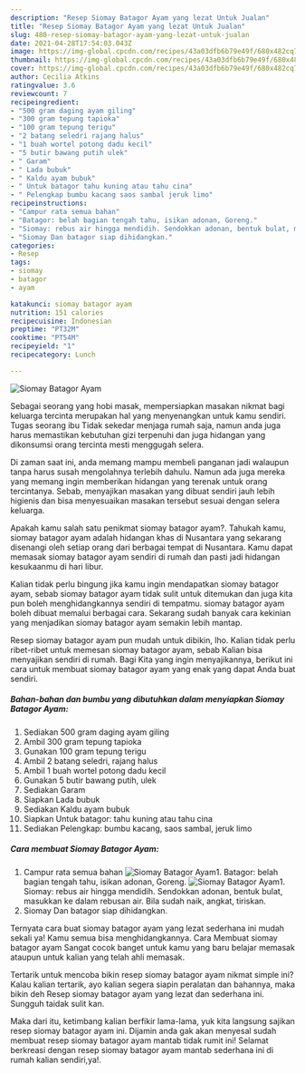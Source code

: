 ```yaml
---
description: "Resep Siomay Batagor Ayam yang lezat Untuk Jualan"
title: "Resep Siomay Batagor Ayam yang lezat Untuk Jualan"
slug: 480-resep-siomay-batagor-ayam-yang-lezat-untuk-jualan
date: 2021-04-28T17:54:03.043Z
image: https://img-global.cpcdn.com/recipes/43a03dfb6b79e49f/680x482cq70/siomay-batagor-ayam-foto-resep-utama.jpg
thumbnail: https://img-global.cpcdn.com/recipes/43a03dfb6b79e49f/680x482cq70/siomay-batagor-ayam-foto-resep-utama.jpg
cover: https://img-global.cpcdn.com/recipes/43a03dfb6b79e49f/680x482cq70/siomay-batagor-ayam-foto-resep-utama.jpg
author: Cecilia Atkins
ratingvalue: 3.6
reviewcount: 7
recipeingredient:
- "500 gram daging ayam giling"
- "300 gram tepung tapioka"
- "100 gram tepung terigu"
- "2 batang seledri rajang halus"
- "1 buah wortel potong dadu kecil"
- "5 butir bawang putih ulek"
- " Garam"
- " Lada bubuk"
- " Kaldu ayam bubuk"
- " Untuk batagor tahu kuning atau tahu cina"
- " Pelengkap bumbu kacang saos sambal jeruk limo"
recipeinstructions:
- "Campur rata semua bahan"
- "Batagor: belah bagian tengah tahu, isikan adonan, Goreng."
- "Siomay: rebus air hingga mendidih. Sendokkan adonan, bentuk bulat, masukkan ke dalam rebusan air. Bila sudah naik, angkat, tiriskan."
- "Siomay Dan batagor siap dihidangkan."
categories:
- Resep
tags:
- siomay
- batagor
- ayam

katakunci: siomay batagor ayam 
nutrition: 151 calories
recipecuisine: Indonesian
preptime: "PT32M"
cooktime: "PT54M"
recipeyield: "1"
recipecategory: Lunch

---
```



![Siomay Batagor Ayam](https://img-global.cpcdn.com/recipes/43a03dfb6b79e49f/680x482cq70/siomay-batagor-ayam-foto-resep-utama.jpg)

Sebagai seorang yang hobi masak, mempersiapkan masakan nikmat bagi keluarga tercinta merupakan hal yang menyenangkan untuk kamu sendiri. Tugas seorang ibu Tidak sekedar menjaga rumah saja, namun anda juga harus memastikan kebutuhan gizi terpenuhi dan juga hidangan yang dikonsumsi orang tercinta mesti menggugah selera.

Di zaman  saat ini, anda memang mampu membeli panganan jadi walaupun tanpa harus susah mengolahnya terlebih dahulu. Namun ada juga mereka yang memang ingin memberikan hidangan yang terenak untuk orang tercintanya. Sebab, menyajikan masakan yang dibuat sendiri jauh lebih higienis dan bisa menyesuaikan masakan tersebut sesuai dengan selera keluarga. 



Apakah kamu salah satu penikmat siomay batagor ayam?. Tahukah kamu, siomay batagor ayam adalah hidangan khas di Nusantara yang sekarang disenangi oleh setiap orang dari berbagai tempat di Nusantara. Kamu dapat memasak siomay batagor ayam sendiri di rumah dan pasti jadi hidangan kesukaanmu di hari libur.

Kalian tidak perlu bingung jika kamu ingin mendapatkan siomay batagor ayam, sebab siomay batagor ayam tidak sulit untuk ditemukan dan juga kita pun boleh menghidangkannya sendiri di tempatmu. siomay batagor ayam boleh dibuat memalui berbagai cara. Sekarang sudah banyak cara kekinian yang menjadikan siomay batagor ayam semakin lebih mantap.

Resep siomay batagor ayam pun mudah untuk dibikin, lho. Kalian tidak perlu ribet-ribet untuk memesan siomay batagor ayam, sebab Kalian bisa menyajikan sendiri di rumah. Bagi Kita yang ingin menyajikannya, berikut ini cara untuk membuat siomay batagor ayam yang enak yang dapat Anda buat sendiri.

<!--inarticleads1-->

##### Bahan-bahan dan bumbu yang dibutuhkan dalam menyiapkan Siomay Batagor Ayam:

1. Sediakan 500 gram daging ayam giling
1. Ambil 300 gram tepung tapioka
1. Gunakan 100 gram tepung terigu
1. Ambil 2 batang seledri, rajang halus
1. Ambil 1 buah wortel potong dadu kecil
1. Gunakan 5 butir bawang putih, ulek
1. Sediakan  Garam
1. Siapkan  Lada bubuk
1. Sediakan  Kaldu ayam bubuk
1. Siapkan  Untuk batagor: tahu kuning atau tahu cina
1. Sediakan  Pelengkap: bumbu kacang, saos sambal, jeruk limo




<!--inarticleads2-->

##### Cara membuat Siomay Batagor Ayam:

1. Campur rata semua bahan
<img src="https://img-global.cpcdn.com/steps/bc28b61779d7c79d/160x128cq70/siomay-batagor-ayam-langkah-memasak-1-foto.jpg" alt="Siomay Batagor Ayam">1. Batagor: belah bagian tengah tahu, isikan adonan, Goreng.
<img src="https://img-global.cpcdn.com/steps/db540046ee0cd798/160x128cq70/siomay-batagor-ayam-langkah-memasak-2-foto.jpg" alt="Siomay Batagor Ayam">1. Siomay: rebus air hingga mendidih. Sendokkan adonan, bentuk bulat, masukkan ke dalam rebusan air. Bila sudah naik, angkat, tiriskan.
1. Siomay Dan batagor siap dihidangkan.




Ternyata cara buat siomay batagor ayam yang lezat sederhana ini mudah sekali ya! Kamu semua bisa menghidangkannya. Cara Membuat siomay batagor ayam Sangat cocok banget untuk kamu yang baru belajar memasak ataupun untuk kalian yang telah ahli memasak.

Tertarik untuk mencoba bikin resep siomay batagor ayam nikmat simple ini? Kalau kalian tertarik, ayo kalian segera siapin peralatan dan bahannya, maka bikin deh Resep siomay batagor ayam yang lezat dan sederhana ini. Sungguh taidak sulit kan. 

Maka dari itu, ketimbang kalian berfikir lama-lama, yuk kita langsung sajikan resep siomay batagor ayam ini. Dijamin anda gak akan menyesal sudah membuat resep siomay batagor ayam mantab tidak rumit ini! Selamat berkreasi dengan resep siomay batagor ayam mantab sederhana ini di rumah kalian sendiri,ya!.

